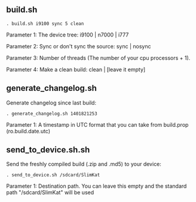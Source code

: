build.sh
---------

	. build.sh i9100 sync 5 clean

Parameter 1: The device tree: i9100 | n7000 | i777

Parameter 2: Sync or don't sync the source: sync | nosync

Parameter 3: Number of threads (The number of your cpu processors + 1).

Parameter 4: Make a clean build: clean | [leave it empty]


generate_changelog.sh
---------------------

Generate changelog since last build:

	. generate_changelog.sh 1401821253
	
Parameter 1: A timestamp in UTC format that you can take from build.prop (ro.build.date.utc)


send_to_device.sh.sh
---------------------

Send the freshly compiled build (.zip and .md5) to your device:

	. send_to_device.sh /sdcard/SlimKat
	
Parameter 1: Destination path. You can leave this empty and the standard path "/sdcard/SlimKat" will be used
